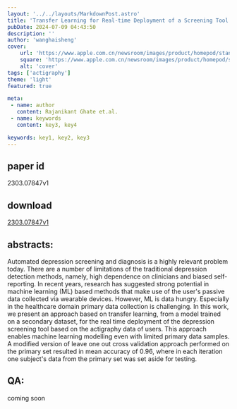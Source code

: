 ```yaml
---
layout: '../../layouts/MarkdownPost.astro'
title: 'Transfer Learning for Real-time Deployment of a Screening Tool for Depression Detection Using Actigraphy'
pubDate: 2024-07-09 04:43:50
description: ''
author: 'wanghaisheng'
cover:
    url: 'https://www.apple.com.cn/newsroom/images/product/homepod/standard/Apple-HomePod-hero-230118_big.jpg.large_2x.jpg'
    square: 'https://www.apple.com.cn/newsroom/images/product/homepod/standard/Apple-HomePod-hero-230118_big.jpg.large_2x.jpg'
    alt: 'cover'
tags: ['actigraphy'] 
theme: 'light'
featured: true

meta:
 - name: author
   content: Rajanikant Ghate et.al.
 - name: keywords
   content: key3, key4

keywords: key1, key2, key3
---
```


## paper id
2303.07847v1
## download
[2303.07847v1](http://arxiv.org/abs/2303.07847v1)
## abstracts:
Automated depression screening and diagnosis is a highly relevant problem today. There are a number of limitations of the traditional depression detection methods, namely, high dependence on clinicians and biased self-reporting. In recent years, research has suggested strong potential in machine learning (ML) based methods that make use of the user's passive data collected via wearable devices. However, ML is data hungry. Especially in the healthcare domain primary data collection is challenging. In this work, we present an approach based on transfer learning, from a model trained on a secondary dataset, for the real time deployment of the depression screening tool based on the actigraphy data of users. This approach enables machine learning modelling even with limited primary data samples. A modified version of leave one out cross validation approach performed on the primary set resulted in mean accuracy of 0.96, where in each iteration one subject's data from the primary set was set aside for testing.
## QA:
coming soon
